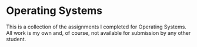 # Operating Systems

This is a collection of the assignments I completed for Operating Systems. 
All work is my own and, of course, not available for submission by any other student.
